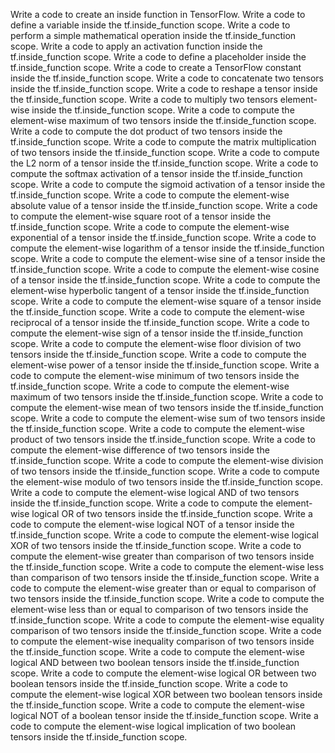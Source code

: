 Write a code to create an inside function in TensorFlow.
Write a code to define a variable inside the tf.inside_function scope.
Write a code to perform a simple mathematical operation inside the tf.inside_function scope.
Write a code to apply an activation function inside the tf.inside_function scope.
Write a code to define a placeholder inside the tf.inside_function scope.
Write a code to create a TensorFlow constant inside the tf.inside_function scope.
Write a code to concatenate two tensors inside the tf.inside_function scope.
Write a code to reshape a tensor inside the tf.inside_function scope.
Write a code to multiply two tensors element-wise inside the tf.inside_function scope.
Write a code to compute the element-wise maximum of two tensors inside the tf.inside_function scope.
Write a code to compute the dot product of two tensors inside the tf.inside_function scope.
Write a code to compute the matrix multiplication of two tensors inside the tf.inside_function scope.
Write a code to compute the L2 norm of a tensor inside the tf.inside_function scope.
Write a code to compute the softmax activation of a tensor inside the tf.inside_function scope.
Write a code to compute the sigmoid activation of a tensor inside the tf.inside_function scope.
Write a code to compute the element-wise absolute value of a tensor inside the tf.inside_function scope.
Write a code to compute the element-wise square root of a tensor inside the tf.inside_function scope.
Write a code to compute the element-wise exponential of a tensor inside the tf.inside_function scope.
Write a code to compute the element-wise logarithm of a tensor inside the tf.inside_function scope.
Write a code to compute the element-wise sine of a tensor inside the tf.inside_function scope.
Write a code to compute the element-wise cosine of a tensor inside the tf.inside_function scope.
Write a code to compute the element-wise hyperbolic tangent of a tensor inside the tf.inside_function scope.
Write a code to compute the element-wise square of a tensor inside the tf.inside_function scope.
Write a code to compute the element-wise reciprocal of a tensor inside the tf.inside_function scope.
Write a code to compute the element-wise sign of a tensor inside the tf.inside_function scope.
Write a code to compute the element-wise floor division of two tensors inside the tf.inside_function scope.
Write a code to compute the element-wise power of a tensor inside the tf.inside_function scope.
Write a code to compute the element-wise minimum of two tensors inside the tf.inside_function scope.
Write a code to compute the element-wise maximum of two tensors inside the tf.inside_function scope.
Write a code to compute the element-wise mean of two tensors inside the tf.inside_function scope.
Write a code to compute the element-wise sum of two tensors inside the tf.inside_function scope.
Write a code to compute the element-wise product of two tensors inside the tf.inside_function scope.
Write a code to compute the element-wise difference of two tensors inside the tf.inside_function scope.
Write a code to compute the element-wise division of two tensors inside the tf.inside_function scope.
Write a code to compute the element-wise modulo of two tensors inside the tf.inside_function scope.
Write a code to compute the element-wise logical AND of two tensors inside the tf.inside_function scope.
Write a code to compute the element-wise logical OR of two tensors inside the tf.inside_function scope.
Write a code to compute the element-wise logical NOT of a tensor inside the tf.inside_function scope.
Write a code to compute the element-wise logical XOR of two tensors inside the tf.inside_function scope.
Write a code to compute the element-wise greater than comparison of two tensors inside the tf.inside_function scope.
Write a code to compute the element-wise less than comparison of two tensors inside the tf.inside_function scope.
Write a code to compute the element-wise greater than or equal to comparison of two tensors inside the tf.inside_function scope.
Write a code to compute the element-wise less than or equal to comparison of two tensors inside the tf.inside_function scope.
Write a code to compute the element-wise equality comparison of two tensors inside the tf.inside_function scope.
Write a code to compute the element-wise inequality comparison of two tensors inside the tf.inside_function scope.
Write a code to compute the element-wise logical AND between two boolean tensors inside the tf.inside_function scope.
Write a code to compute the element-wise logical OR between two boolean tensors inside the tf.inside_function scope.
Write a code to compute the element-wise logical XOR between two boolean tensors inside the tf.inside_function scope.
Write a code to compute the element-wise logical NOT of a boolean tensor inside the tf.inside_function scope.
Write a code to compute the element-wise logical implication of two boolean tensors inside the tf.inside_function scope.